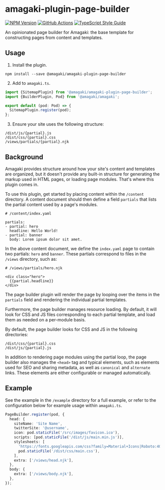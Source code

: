 # amagaki-plugin-page-builder

[![NPM Version][npm-image]][npm-url]
[![GitHub Actions][github-image]][github-url]
[![TypeScript Style Guide][gts-image]][gts-url]

An opinionated page builder for Amagaki: the base template for constructing
pages from content and templates.

## Usage

1. Install the plugin.

```shell
npm install --save @amagaki/amagaki-plugin-page-builder
```

2. Add to `amagaki.ts`.

```typescript
import {SitemapPlugin} from '@amagaki/amagaki-plugin-page-builder';
import {BuilderPlugin, Pod} from '@amagaki/amagaki';

export default (pod: Pod) => {
  SitemapPlugin.register(pod);
};
```

3. Ensure your site uses the following structure:

```
/dist/js/{partial}.js
/dist/css/{partial}.css
/views/partials/{partial}.njk
```

## Background

Amagaki provides structure around how your site's content and templates are
organized, but it doesn't provide any built-in structure for generating the
markup used in HTML pages, or loading page modules. That's where this plugin
comes in.

To use this plugin, get started by placing content within the `/content`
directory. A content document should then define a field `partials` that lists
the partial content used by a page's modules.

```
# /content/index.yaml

partials:
- partial: hero
  headline: Hello World!
- partial: banner
  body: Lorem ipsum dolor sit amet.
```

In the above content document, we define the `index.yaml` page to contain two
partials: `hero` and `banner`. These partials correspond to files in the
`/views` directory, such as:

```
# /views/partials/hero.njk

<div class="hero">
  {{partial.headline}}
</div>
```

The page builder plugin will render the page by looping over the items in the
`partials` field and rendering the individual partial templates.

Furthermore, the page builder manages resource loading. By default, it will look
for CSS and JS files corresponding to each partial template, and load them as
needed on a per-module basis.

By default, the page builder looks for CSS and JS in the following directories:

```
/dist/css/{partial}.css
/dist/js/{partial}.js
```

In addition to rendering page modules using the partial loop, the page builder
also manages the `<head>` tag and typical elements, such as elements used for
SEO and sharing metadata, as well as `canonical` and `alternate` links. These
elements are either configurable or managed automatically.

## Example

See the example in the `/example` directory for a full example, or refer to the
configuration below for example usage within `amagaki.ts`.

```typescript
PageBuilder.register(pod, {
  head: {
    siteName: 'Site Name',
    twitterSite: '@username',
    icon: pod.staticFile('/src/images/favicon.ico'),
    scripts: [pod.staticFile('/dist/js/main.min.js')],
    stylesheets: [
      'https://fonts.googleapis.com/css?family=Material+Icons|Roboto:400,500,700&display=swap',
      pod.staticFile('/dist/css/main.css'),
    ],
    extra: ['/views/head.njk'],
  },
  body: {
    extra: ['/views/body.njk'],
  },
});
```

[github-image]: https://github.com/blinkk/amagaki-plugin-page-builder/workflows/Run%20tests/badge.svg
[github-url]: https://github.com/blinkk/amagaki-plugin-page-builder/actions
[npm-image]: https://img.shields.io/npm/v/@amagaki/amagaki-plugin-page-builder.svg
[npm-url]: https://npmjs.org/package/@amagaki/amagaki-plugin-page-builder
[gts-image]: https://img.shields.io/badge/code%20style-google-blueviolet.svg
[gts-url]: https://github.com/google/gts
